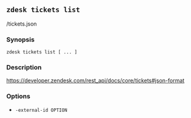 ## `zdesk tickets list`

/tickets.json

### Synopsis

    zdesk tickets list [ ... ]

### Description

https://developer.zendesk.com/rest_api/docs/core/tickets#json-format

### Options

* `-external-id OPTION`

